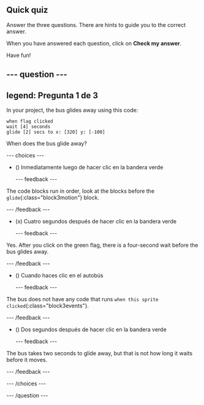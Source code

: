 ## Quick quiz

Answer the three questions. There are hints to guide you to the correct answer.

When you have answered each question, click on **Check my answer**.

Have fun!

--- question ---
---
legend: Pregunta 1 de 3
---

In your project, the bus glides away using this code:

```blocks3
when flag clicked 
wait [4] seconds
glide [2] secs to x: [320] y: [-100]
```

When does the bus glide away?

--- choices ---

- () Inmediatamente luego de hacer clic en la bandera verde

  --- feedback ---

The code blocks run in order, look at the blocks before the `glide`{:class="block3motion"} block.

  --- /feedback ---

- (x) Cuatro segundos después de hacer clic en la bandera verde

  --- feedback ---

Yes. After you click on the green flag, there is a four-second wait before the bus glides away.

  --- /feedback ---

- () Cuando haces clic en el autobús

  --- feedback ---

The bus does not have any code that runs `when this sprite clicked`{:class="block3events"}.

  --- /feedback ---

- () Dos segundos después de hacer clic en la bandera verde

  --- feedback ---

The bus takes two seconds to glide away, but that is not how long it waits before it moves.

  --- /feedback ---

--- /choices ---

--- /question ---
